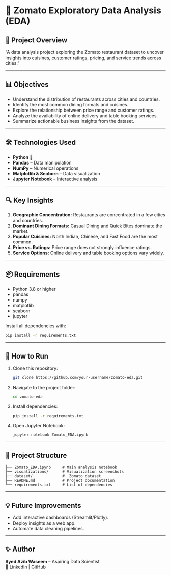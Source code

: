 # 🍴 Zomato Exploratory Data Analysis (EDA)

## 📌 Project Overview

“A data analysis project exploring the Zomato restaurant dataset to uncover insights into cuisines, customer ratings, pricing, and service trends across cities.”

---

## 📊 Objectives

- Understand the distribution of restaurants across cities and countries.
- Identify the most common dining formats and cuisines.
- Explore the relationship between price range and customer ratings.
- Analyze the availability of online delivery and table booking services.
- Summarize actionable business insights from the dataset.

---

## 🛠️ Technologies Used

- **Python** 🐍
- **Pandas** – Data manipulation
- **NumPy** – Numerical operations
- **Matplotlib & Seaborn** – Data visualization
- **Jupyter Notebook** – Interactive analysis

---

## 🔍 Key Insights

1. **Geographic Concentration:** Restaurants are concentrated in a few cities and countries.
2. **Dominant Dining Formats:** Casual Dining and Quick Bites dominate the market.
3. **Popular Cuisines:** North Indian, Chinese, and Fast Food are the most common.
4. **Price vs. Ratings:** Price range does not strongly influence ratings.
5. **Service Options:** Online delivery and table booking options vary widely.

---

## 📦 Requirements

- Python 3.8 or higher
- pandas
- numpy
- matplotlib
- seaborn
- jupyter

Install all dependencies with:
```bash
pip install -r requirements.txt
```

---

## 🚀 How to Run

1. Clone this repository:
   ```bash
   git clone https://github.com/your-username/zomato-eda.git
   ```
2. Navigate to the project folder:
   ```bash
   cd zomato-eda
   ```
3. Install dependencies:
   ```bash
   pip install -r requirements.txt
   ```
4. Open Jupyter Notebook:
   ```bash
   jupyter notebook Zomato_EDA.ipynb
   ```

---

## 📂 Project Structure
```
├── Zomato_EDA.ipynb     # Main analysis notebook
├── visualizations/      # Visualization screenshots
├── dataset/             #  Zomato dataset
├── README.md            # Project documentation
└── requirements.txt     # List of dependencies
```

---

## 💡 Future Improvements

- Add interactive dashboards (Streamlit/Plotly).
- Deploy insights as a web app.
- Automate data cleaning pipelines.

---

## ✨ Author

**Syed Azib Waseem** – Aspiring Data Scientist  
🔗 [LinkedIn](https://www.linkedin.com/in/syed-azib-waseem-815a01281) | [GitHub](https://github.com/SyedAzib)


